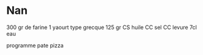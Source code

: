 # Nan

300 gr de farine
1 yaourt type grecque 125 gr
CS huile
CC sel
CC levure
7cl eau

programme pate pizza
